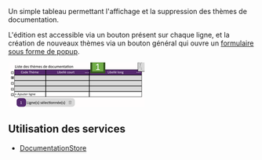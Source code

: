 Un simple tableau permettant l'affichage et la suppression des thèmes de documentation.

L'édition est accessible via un bouton présent sur chaque ligne, et la création de nouveaux thèmes via un bouton général qui ouvre un [formulaire sous forme de popup](./DocumentationThemePopupForm.md).

![](../../medias/documentation_themes_table.png)

## Utilisation des services

- [DocumentationStore](../../Store/DocumentationStore.md)
